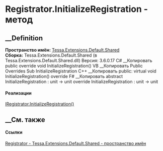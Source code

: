 # Registrator.InitializeRegistration - метод
##  __Definition
 **Пространство имён:**
[Tessa.Extensions.Default.Shared](N_Tessa_Extensions_Default_Shared.htm)  
 **Сборка:** Tessa.Extensions.Default.Shared (в
Tessa.Extensions.Default.Shared.dll) Версия: 3.6.0.17
C# __Копировать
     public override void InitializeRegistration()
VB __Копировать
     Public Overrides Sub InitializeRegistration
C++ __Копировать
     public:
    virtual void InitializeRegistration() override
F# __Копировать
     abstract InitializeRegistration : unit -> unit 
    override InitializeRegistration : unit -> unit 
#### Реализации
[IRegistrator.InitializeRegistration()](M_Tessa_Extensions_IRegistrator_InitializeRegistration.htm)  
##  __См. также
#### Ссылки
[Registrator - ](T_Tessa_Extensions_Default_Shared_Registrator.htm)
[Tessa.Extensions.Default.Shared - пространство
имён](N_Tessa_Extensions_Default_Shared.htm)
